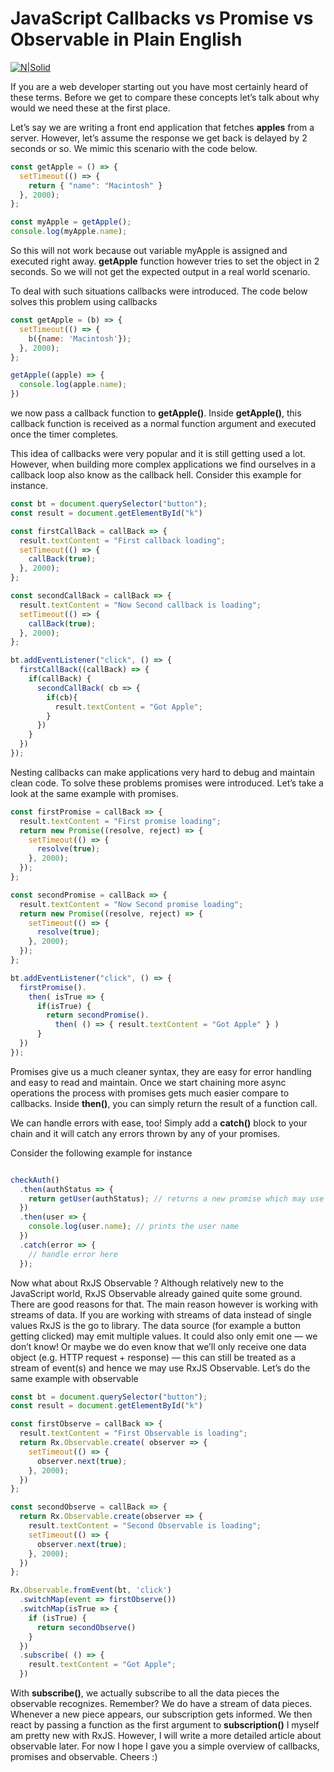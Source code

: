 # JavaScript Callbacks vs Promise vs Observable in Plain English
[![N|Solid](https://miro.medium.com/max/1170/1*0h6I1sAxr3blJhPuWuwl3A.png)](https://nodesource.com/products/nsolid)

If you are a web developer starting out you have most certainly heard of these terms. Before we get to compare these concepts let’s talk about why would we need these at the first place.

Let’s say we are writing a front end application that fetches **apples** from a server. However, let’s assume the response we get back is delayed by 2 seconds or so. We mimic this scenario with the code below.

```javascript
const getApple = () => {
  setTimeout(() => {
    return { "name": "Macintosh" }
  }, 2000);
};

const myApple = getApple(); 
console.log(myApple.name);
```

So this will not work because out variable myApple is assigned and executed right away. **getApple** function however tries to set the object in 2 seconds. So we will not get the expected output in a real world scenario.

To deal with such situations callbacks were introduced. The code below solves this problem using callbacks

```javascript
const getApple = (b) => {
  setTimeout(() => {
    b({name: 'Macintosh'});
  }, 2000);
};

getApple((apple) => {
  console.log(apple.name);
})
```
we now pass a callback function to **getApple()**. Inside **getApple()**,
this callback function is received as a normal function argument and executed once the timer completes.

This idea of callbacks were very popular and it is still getting used a lot.
However, when building more complex applications we find ourselves in a callback loop
also know as the callback hell. Consider this example for instance.

```javascript
const bt = document.querySelector("button");
const result = document.getElementById("k")

const firstCallBack = callBack => {
  result.textContent = "First callback loading";
  setTimeout(() => {
    callBack(true);
  }, 2000);
};

const secondCallBack = callBack => {
  result.textContent = "Now Second callback is loading";
  setTimeout(() => {
    callBack(true);
  }, 2000);
};

bt.addEventListener("click", () => {
  firstCallBack((callBack) => {
    if(callBack) {
      secondCallBack( cb => {
        if(cb){
          result.textContent = "Got Apple";
        }
      })
    }
  })
});
```
Nesting callbacks can make applications very hard to debug and maintain clean code.
To solve these problems promises were introduced. Let’s take a look at the same example with promises.

```javascript
const firstPromise = callBack => {
  result.textContent = "First promise loading";
  return new Promise((resolve, reject) => {
    setTimeout(() => {
      resolve(true);
    }, 2000);
  });
};

const secondPromise = callBack => {
  result.textContent = "Now Second promise loading";
  return new Promise((resolve, reject) => {
    setTimeout(() => {
      resolve(true);
    }, 2000);
  });
};

bt.addEventListener("click", () => {
  firstPromise().
    then( isTrue => {
      if(isTrue) {
        return secondPromise().
          then( () => { result.textContent = "Got Apple" } )
      }
  })
});

```
Promises give us a much cleaner syntax, they are easy for error handling and easy to read and maintain. Once we start chaining more async operations the process with promises gets much easier compare to callbacks.
Inside **then()**, you can simply return the result of a function call.

We can handle errors with ease, too! Simply add a **catch()** block to your chain and it will catch any errors thrown by any of your promises.

Consider the following example for instance

```javascript

checkAuth()
  .then(authStatus => {
    return getUser(authStatus); // returns a new promise which may use the authStatus we fetched
  })
  .then(user => {
    console.log(user.name); // prints the user name
  })
  .catch(error => {
    // handle error here
  });
```
Now what about RxJS Observable ?
Although relatively new to the JavaScript world, RxJS Observable already gained quite some ground.
There are good reasons for that. The main reason however is working with streams of data. If you are working with streams of data instead of single values RxJS is the go to library. The data source (for example a button getting clicked) may emit multiple values. It could also only emit one — we don’t know! Or maybe we do even know that we’ll only receive one data object (e.g. HTTP request + response) — this can still be treated as a stream of event(s) and hence we may use RxJS Observable.
Let’s do the same example with observable

```javascript
const bt = document.querySelector("button");
const result = document.getElementById("k")

const firstObserve = callBack => {
  result.textContent = "First Observable is loading";
  return Rx.Observable.create( observer => {
    setTimeout(() => {
      observer.next(true);
    }, 2000);
  })
};

const secondObserve = callBack => {
  return Rx.Observable.create(observer => {
    result.textContent = "Second Observable is loading";
    setTimeout(() => {
      observer.next(true);
    }, 2000);
  })
};

Rx.Observable.fromEvent(bt, 'click')
  .switchMap(event => firstObserve())
  .switchMap(isTrue => {
    if (isTrue) {
      return secondObserve()
    }
  })
  .subscribe( () => {
    result.textContent = "Got Apple";
  })
```
With **subscribe()**, we actually subscribe to all the data pieces the observable recognizes. Remember? We do have a stream of data pieces. Whenever a new piece appears, our subscription gets informed. We then react by passing a function as the first argument to **subscription()**
I myself am pretty new with RxJS. However, I will write a more detailed article about observable later. For now I hope I gave you a simple overview of callbacks, promises and observable. Cheers :)
